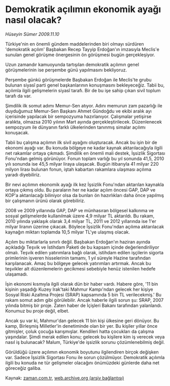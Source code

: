 # Demokratik açılımın ekonomik ayağı nasıl olacak?

*Hüseyin Sümer 2009.11.10*

<tr><td class="metin" colspan="2" style="padding-top: 20px; padding-left: 5px; ">Türkiye'nin en önemli gündem maddelerinden biri olmayı sürdüren 'demokratik açılım' Başbakan Recep Tayyip Erdoğan'ın imzasıyla Meclis'e sunulan genel görüşme önergesinin ön görüşmesi bugün gerçekleşiyor.</td></tr><tr><td class="metin" colspan="2" style="padding-top: 20px; padding-left: 5px; "><p>Uzun zamandır kamuoyunda tartışılan demokratik açılımın genel görüşmelerinin ise perşembe günü yapılmasını bekliyoruz.
<p> Perşembe günkü görüşmelerde Başbakan Erdoğan ile Meclis'te grubu bulunan siyasî parti genel başkanlarının konuşmasını bekleyeceğiz. Tabii bu, açılımla ilgili gelişmelerin siyasî tarafı. Bir de bu işe sahip çıkan sivil toplum tarafı da var.
<p> Şimdilik ilk somut adımı Memur-Sen atıyor. Adını memurun zam pazarlığı ile duyduğumuz Memur-Sen Başkanı Ahmet Gündoğdu ve ekibi aralık ayı içerisinde yapılacak bir sempozyuma hazırlanıyor. Çalışmalar yetişirse aralıkta, olmazsa 2010 yılının Mart ayında gerçekleştirilecek. Düzenlenecek sempozyum ile dünyanın farklı ülkelerinden tanınmış simalar açılımı konuşacak.
<p> Tabii bu çalışma açılımın ilk sivil ayağını oluşturacak. Ancak bu işin bir de ekonomi ayağı var. Bu konuda bölgeye ne kadar kaynak aktarılacağıyla ilgili net rakamlar ortaya çıkmadı. Şimdilik en önemli mali destek, İşsizlik Sigortası Fonu'ndan gelmiş görünüyor. Fonun toplam varlığı bu yıl sonunda 41,5, 2010 yılı sonunda ise 45,5 milyar liraya ulaşacak. Bugün itibarıyla 41 milyar 220 milyon lirası bulunan fonun, iştah kabartan rakamlara ulaşması açılıma yaradı diyebiliriz.
<p> Bir nevi açılımın ekonomik ayağı ilk kez İşsizlik Fonu'ndan aktarılan kaynakla ortaya çıkmış oldu. Bu paraların her ne kadar açılım öncesi GAP, DAP ve KOP'a aktarılacağı biliniyor olsa da bunları ön hazırlıkları daha önce yapılmış bir çalışmanın ürünü olarak görebiliriz.
<p> 2008 ve 2009 yıllarında GAP, DAP ve münhasıran bölgesel kalkınma ve sosyal gelişmelerde kullanılmak üzere 4,9 milyar TL aktarıldı. Bu rakam, 2010 yılında yaklaşık olarak 3,4 milyar TL, 2011 ve 2012 yıllarında ise 1'er milyar liranın üzerine çıkacak. Böylece İşsizlik Fonu'ndan açılıma aktarılacak kaynağın miktarı toplamda 10,5 milyar TL'ye ulaşmış olacak.
<p> Açılım bu miktarlarla sınırlı değil. Başbakan Erdoğan'ın haziran ayında açıkladığı Teşvik ve İstihdam Paketi de bu kapsam içinde değerlendiriliyor olmalı. Teşvik edilen yatırımlara bağlı olarak, istihdam edilen işçilerin sigorta primlerinin işveren hisselerinin tamamı, 1 yıl süreyle Hazine tarafından karşılanacak. Amaç bu bölgeye gelecek yatırımları artırmak. Ancak bu teşvikler alt düzenlemelerin gecikmesi sebebiyle henüz istenilen hedefe ulaşamadı.
<p> İşin ekonomi kısmıyla ilgili olarak dün bir haber vardı. Habere göre, '11 bin kişinin yaşadığı Kuzey Irak'taki Mahmur Kampı'ndan gelecek her kişiye Sosyal Riski Azaltma Projesi (SRAP) kapsamında 5 bin TL verilecekmiş.' Bu rakam somut adım gibi görülebilir. Ancak haberle ilgili sorun şu: SRAP, 2007 yılında bitmiş bir proje. Zaten haber de İçişleri Bakanı tarafından yalanlandı. Konumuz bu proje değil, elbet.
<p> Ancak şu var ki, Mahmur'dan gelecek 11 bin kişi ülkesine geri dönüyor. Bu kamp, Birleşmiş Milletler'in denetiminde olan bir yer. Bu kişiler yıllar önce gitmişler, çoluk çocuğa karışmışlar. Kendileri hatta çocukları da çalışma yaşındalar. Şimdi merak edilen konu; gelecek bu kişilere kim iş verecek veya nasıl iş bulunacak? Malum, Türkiye'de işsizlik sorunu çözümlenebilmiş değil.
<p> Görüldüğü üzere açılımın ekonomik boyutunu ilgilendiren birçok değişken var. Sadece İşsizlik Sigortası Fonu ile sorun çözülmüyor. Demokratik açılımla ilgili bu konuda ne tür gelişmeler olacağını önümüzdeki günlerde daha net göreceğiz galiba.<br/></p></p></p></p></p></p></p></p></p></p></td></tr>

Kaynak: [zaman.com.tr](http://zaman.com.tr/yazar.do?yazino=913785), [web.archive.org (arşiv bağlantısı)](http://web.archive.org/web/20091215105035/http://www.zaman.com.tr:80/yazar.do?yazino=913785)
